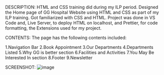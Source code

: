 DESCRIPTION:
HTML and CSS training did during my ILP period.
Designed the Home page of GG Hospital Website using HTML and CSS as part of my ILP training. 
Got familiarized with CSS and HTML. 
Project was done in VS Code and, Live Server, to deploy HTML on localhost, and Prettier, for code formatting, the Extensions used for my project.

CONTENTS:
The page has the following contents included:

1.Navigation Bar
2.Book Appointment
3.Our Departments
4.Departments Listed
5.Why GG is better section
6.Facilities and Activities
7.You May Be Interested In section
8.Footer
9.Newsletter

SCREENSHOT:
![image](https://github.com/itsmesreejaya/GG_Hospital/assets/74581922/68299393-b0d1-4d10-80bf-b75869e74d64)




